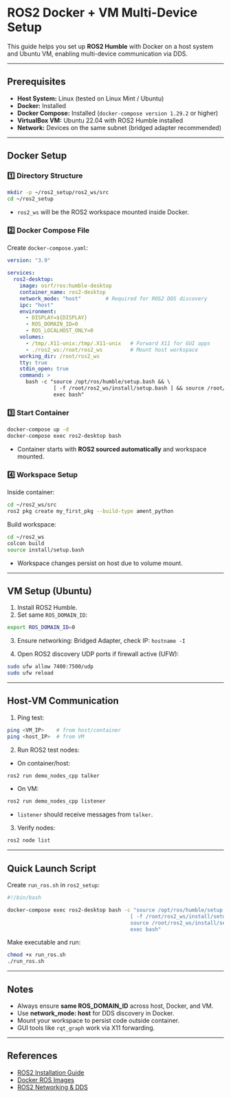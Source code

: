 # ROS2 Docker + VM Multi-Device Setup

This guide helps you set up **ROS2 Humble** with Docker on a host system and Ubuntu VM, enabling multi-device communication via DDS.

---

## Prerequisites

* **Host System:** Linux (tested on Linux Mint / Ubuntu)
* **Docker:** Installed
* **Docker Compose:** Installed (`docker-compose version 1.29.2` or higher)
* **VirtualBox VM:** Ubuntu 22.04 with ROS2 Humble installed
* **Network:** Devices on the same subnet (bridged adapter recommended)

---

## Docker Setup

### 1️⃣ Directory Structure

```bash
mkdir -p ~/ros2_setup/ros2_ws/src
cd ~/ros2_setup
```

* `ros2_ws` will be the ROS2 workspace mounted inside Docker.

### 2️⃣ Docker Compose File

Create `docker-compose.yaml`:

```yaml
version: "3.9"

services:
  ros2-desktop:
    image: osrf/ros:humble-desktop
    container_name: ros2-desktop
    network_mode: "host"        # Required for ROS2 DDS discovery
    ipc: "host"
    environment:
      - DISPLAY=${DISPLAY}
      - ROS_DOMAIN_ID=0
      - ROS_LOCALHOST_ONLY=0
    volumes:
      - /tmp/.X11-unix:/tmp/.X11-unix   # Forward X11 for GUI apps
      - ./ros2_ws:/root/ros2_ws         # Mount host workspace
    working_dir: /root/ros2_ws
    tty: true
    stdin_open: true
    command: >
      bash -c "source /opt/ros/humble/setup.bash && \
               [ -f /root/ros2_ws/install/setup.bash ] && source /root/ros2_ws/install/setup.bash; \
               exec bash"
```

### 3️⃣ Start Container

```bash
docker-compose up -d
docker-compose exec ros2-desktop bash
```

* Container starts with **ROS2 sourced automatically** and workspace mounted.

### 4️⃣ Workspace Setup

Inside container:

```bash
cd ~/ros2_ws/src
ros2 pkg create my_first_pkg --build-type ament_python
```

Build workspace:

```bash
cd ~/ros2_ws
colcon build
source install/setup.bash
```

* Workspace changes persist on host due to volume mount.

---

## VM Setup (Ubuntu)

1. Install ROS2 Humble.
2. Set same `ROS_DOMAIN_ID`:

```bash
export ROS_DOMAIN_ID=0
```

3. Ensure networking: Bridged Adapter, check IP: `hostname -I`

4. Open ROS2 discovery UDP ports if firewall active (UFW):

```bash
sudo ufw allow 7400:7500/udp
sudo ufw reload
```

---

## Host-VM Communication

1. Ping test:

```bash
ping <VM_IP>    # from host/container
ping <host_IP>  # from VM
```

2. Run ROS2 test nodes:

* On container/host:

```bash
ros2 run demo_nodes_cpp talker
```

* On VM:

```bash
ros2 run demo_nodes_cpp listener
```

* `listener` should receive messages from `talker`.

3. Verify nodes:

```bash
ros2 node list
```

---

## Quick Launch Script

Create `run_ros.sh` in `ros2_setup`:

```bash
#!/bin/bash

docker-compose exec ros2-desktop bash -c "source /opt/ros/humble/setup.bash && \
                                        [ -f /root/ros2_ws/install/setup.bash ] && \
                                        source /root/ros2_ws/install/setup.bash && \
                                        exec bash"
```

Make executable and run:

```bash
chmod +x run_ros.sh
./run_ros.sh
```

---

## Notes

* Always ensure **same ROS\_DOMAIN\_ID** across host, Docker, and VM.
* Use **network\_mode: host** for DDS discovery in Docker.
* Mount your workspace to persist code outside container.
* GUI tools like `rqt_graph` work via X11 forwarding.

---

## References

* [ROS2 Installation Guide](https://docs.ros.org/en/humble/Installation.html)
* [Docker ROS Images](https://hub.docker.com/r/osrf/ros/)
* [ROS2 Networking & DDS](https://index.ros.org/doc/ros2/Concepts/About-ROS-2-Networking/)
